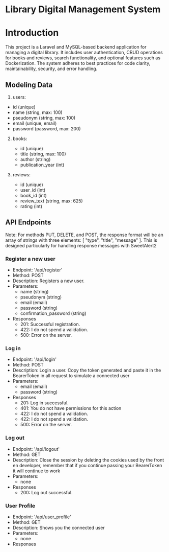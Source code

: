 # Library Digital Management System

# Introduction
This project is a Laravel and MySQL-based backend application for managing a digital library. It includes user authentication, CRUD operations for books and reviews, search functionality, and optional features such as Dockerization. The system adheres to best practices for code clarity, maintainability, security, and error handling.

## Modeling Data
1. users:
  * id (unique)
  * name (string, max: 100)
  * pseudonym (string, max: 100)
  * email (unique, email)
  * password (password, max: 200)

2. books:
   * id (unique)
   * title (string, max: 100)
   * author (string)
   * publication_year (int)

3. reviews:
   * id (unique)
   * user_id (int)
   * book_id (int)
   * review_text (string, max: 625)
   * rating (int)


## API Endpoints
Note: For methods PUT, DELETE, and POST, the response format will be an array of strings with three elements: [ "type", "title", "message" ]. This is designed particularly for handling response messages with SweetAlert2

### Register a new user
  * Endpoint: '/api/register'
  * Method: POST
  * Description: Registers a new user.
  * Parameters:
    * name (string)
    * pseudonym (string)
    * email (email)
    * password (string)
    * confirmation_password (string)
  * Responses
    * 201: Successful registration.
    * 422: I do not spend a validation.
    * 500: Error on the server.

### Log in
  * Endpoint: '/api/login'
  * Method: POST
  * Description: Login a user. Copy the token generated and paste it in the BearerToken in all request to simulate a connected user
  * Parameters:
    * email (email)
    * password (string)
  * Responses
    * 201: Log in successful.
    * 401: You do not have permissions for this action
    * 422: I do not spend a validation.
    * 422: I do not spend a validation.
    * 500: Error on the server.

### Log out
  * Endpoint: '/api/logout'
  * Method: GET
  * Description: Close the session by deleting the cookies used by the front en developer, remember that if you continue passing your BearerToken it will continue to work
  * Parameters:
    * none
  * Responses
    * 200: Log out successful.
   
 ### User Profile
  * Endpoint: '/api/user_profile'
  * Method: GET
  * Description: Shows you the connected user
  * Parameters:
    * none
  * Responses
